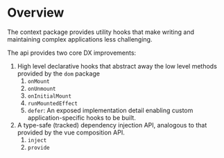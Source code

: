 # Overview

The context package provides utility hooks that make writing and maintaining complex applications less challenging. 

The api provides two core DX improvements:
1. High level declarative hooks that abstract away the low level methods provided by the `dom` package
   1. `onMount`
   2. `onUnmount`
   3. `onInitialMount`
   4. `runMountedEffect`
   5. `defer`: An exposed implementation detail enabling custom application-specific hooks to be built.
2. A type-safe (tracked) dependency injection API, analogous to that provided by the vue composition API.
   1. `inject`
   2. `provide`

